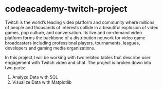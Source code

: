# codeacademy-twitch-project

Twitch is the world’s leading video platform and community where millions of people and thousands of interests collide in a beautiful explosion of video games, pop culture, and conversation. Its live and on-demand video platform forms the backbone of a distribution network for video game broadcasters including professional players, tournaments, leagues, developers and gaming media organizations.

In this project,I  will be working with two related tables that describe user engagement with Twitch video and chat. The project is broken down into two parts:

1. Analyze Data with SQL
2. Visualize Data with Matplotlib
                
